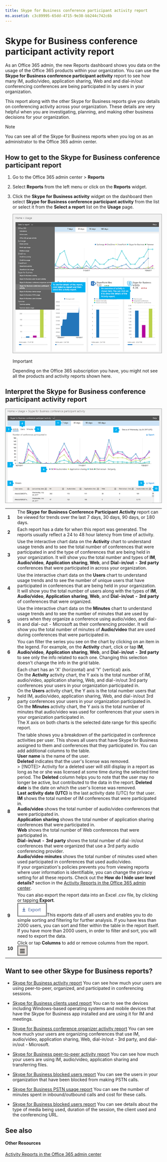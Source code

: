 ```yaml
---
title: Skype for Business conference participant activity report
ms.assetid: c3c89995-65dd-4715-9e38-bb244c742c6b
---
```




# Skype for Business conference participant activity report

As an Office 365 admin, the new Reports dashboard shows you data on the usage of the Office 365 products within your organization. You can use the **Skype for Business conference participant activity** report to see how many IM, audio/video, application sharing, Web and and dial-in/out conferencing conferences are being participated in by users in your organization.
  
    
    

This report along with the other Skype for Business reports give you details on conferencing activity across your organization. These details are very helpful when you are investigating, planning, and making other business decisions for your organization.
> [!NOTE]
> You can see all of the Skype for Business reports when you log on as an administrator to the Office 365 admin center. 
  
    
    


## How to get to the Skype for Business conference participant report


1. Go to the Office 365 admin center > **Reports**
    
  
2. Select **Reports** from the left menu or click on the **Reports** widget.
    
  
3. Click the **Skype for Business activity** widget on the dashboard then select **Skype for Business conference participant activity** from the list or select it from the **Select a report** list on the **Usage** page.
    
     ![Skype conference participant activity menu item selected](images/4033059e-dd2d-447d-8ee8-7515a5c26672.PNG)
  

    
    > [!IMPORTANT]
      > Depending on the Office 365 subscription you have, you might not see all the products and activity reports shown here. 

## Interpret the Skype for Business conference participant activity report


  
    
    
![Skype conference participant activity report](images/a5fb6a3f-d8bc-402e-850e-87a75fbc2546.PNG)
  
    
    

  
    
    

|||
|:-----|:-----|
|**1** <br/> |The **Skype for Business Conference Participant Activity** report can be viewed for trends over the last 7 days, 30 days, 90 days, or 180 days. <br/> |
|**2** <br/> |Each report has a date for when this report was generated. The reports usually reflect a 24 to 48 hour latency from time of activity.  <br/> |
|**3** <br/> |Use the interactive chart data on the **Activity** chart to understand usage trends and to see the total number of conferences that were participated in and the type of conferences that are being held in your organization. It will show you the total number and types of **IM**, **Audio/video**, **Application sharing**, **Web**, and **Dial-in/out - 3rd party** conferences that were participated in across your organization. <br/> |
|**4** <br/> | Use the interactive chart data on the **Users** chart to understand usage trends and to see the number of unique users that have participated in conferences that are being held in your organization. It will show you the total number of users along with the types of **IM**, **Audio/video**, **Application sharing**, **Web**, and **Dial-in/out - 3rd party** of conferences that were organized. <br/> |
|**5** <br/> | Use the interactive chart data on the **Minutes** chart to understand usage trends and to see the number of minutes that are used by users when they organize a conference using audio/video, and dial-in and dial-out - Microsoft as their conferencing provider. It will show you the total number of minutes of **Audio/video** that are used during conferences that were participated in. <br/> |
|**6** <br/> |You can filter the series you see on the chart by clicking on an item in the legend. For example, on the **Activity** chart, click or tap **IM**, **Audio/video**, **Application sharing**, **Web**, and **Dial-in/out - 3rd party** to see only the info related to each one. Changing this selection doesn't change the info in the grid table. <br/> |
|**7** <br/> | Each chart has an 'X' (horizontal) and 'Y' (vertical) axis. <br/>  On the **Activity** activity chart, the Y axis is the total number of IM, audio/video, application sharing, Web, and dial-in/out 3rd party conferences your users in your organization participated in. <br/>  On the **Users** activity chart, the Y axis is the total number users that held IM, audio/video, application sharing, Web, and dial-in/out 3rd party conferences your users in your organization participated in. <br/>  On the **Minutes** activity chart, the Y axis is the total number of minutes that audio/video was used for conferences that your users in your organization participated in. <br/>  The X axis on both charts is the selected date range for this specific report. <br/> |
|**8** <br/> | The table shows you a breakdown of the participated in conference activities per user. This shows all users that have Skype for Business assigned to them and conferences that they participated in. You can add additional columns to the table. <br/> **User name** is the name of the user. <br/> **Deleted** indicates that the user's license was removed. <br/> > [!NOTE]>  Activity for a deleted user will still display in a report as long as he or she was licensed at some time during the selected time period. The **Deleted** column helps you to note that the user may no longer be active, but contributed to the data in the report.          **Deleted date** is the date on which the user's license was removed. <br/> **Last activity date (UTC)** is the last activity date (UTC) for that user. <br/> **IM** shows the total number of IM conferences that were participated in. <br/> **Audio/video** shows the total number of audio/video conferences that were participated in. <br/> **Application sharing** shows the total number of application sharing conferences that were participated in. <br/> **Web** shows the total number of Web conferences that were participated in. <br/> **Dial-in/out - 3rd party** shows the total number of dial-in/out conferences that were organized that use a 3rd party audio conferencing provider. <br/> **Audio/video minutes** shows the total number of minutes used when used participated in conferences that used audio/video. <br/>  If your organization's policies prevents you from viewing reports where user information is identifiable, you can change the privacy setting for all these reports. Check out the **How do I hide user level details?** section in the [Activity Reports in the Office 365 admin center](http://technet.microsoft.com/library/0d6dfb17-8582-4172-a9a9-aed798150263%28Office.14%29.aspx).  <br/> |
|**9** <br/> |You can also export the report data into an Excel .csv file, by clicking or tapping **Export**.           <br/> ![Skype for Business Reporting Export Button.](images/de7e2ab7-d70c-422f-a0ec-178b10f7dd51.png)This exports data of all users and enables you to do simple sorting and filtering for further analysis. If you have less than 2000 users, you can sort and filter within the table in the report itself. If you have more than 2000 users, in order to filter and sort, you will need to export the data.  <br/> |
|**10** <br/> |Click or tap **Columns** to add or remove columns from the report.           <br/> ![Skype for Business Online Reporting Manage Button.](images/4c8f5387-cebb-4d6c-b7d3-05c954a2c234.png)|
   

## Want to see other Skype for Business reports?


-  [Skype for Business activity report](skype-for-business-activity-report.md) You can see how much your users are using peer-to-peer, organized, and participated in conferencing sessions.
    
  
-  [Skype for Business clients used report](skype-for-business-clients-used-report.md) You can to see the devices including Windows-based operating systems and mobile devices that have the Skype for Business app installed and are using it for IM and meetings.
    
  
-  [Skype for Business conference organizer activity report](skype-for-business-conference-organizer-activity-report.md) You can see how much your users are organizing conferences that use IM, audio/video, application sharing, Web, dial-in/out - 3rd party, and dial-in/out - Microsoft.
    
  
-  [Skype for Business peer-to-peer activity report](skype-for-business-peer-to-peer-activity-report.md) You can see how much your users are using IM, audio/video, application sharing and transferring files.
    
  
-  [Skype for Business blocked users report](skype-for-business-blocked-users-report.md) You can see the users in your organization that have been blocked from making PSTN calls.
    
  
-  [Skype for Business PSTN usage report](skype-for-business-pstn-usage-report.md) You can see the number of minutes spent in inbound/outbound calls and cost for these calls.
    
  
-  [Skype for Business blocked users report](skype-for-business-blocked-users-report.md) You can see details about the type of media being used, duration of the session, the client used and the conferencing URL.
    
  

## See also


#### Other Resources


  
    
    
 [Activity Reports in the Office 365 admin center](http://technet.microsoft.com/library/0d6dfb17-8582-4172-a9a9-aed798150263%28Office.14%29.aspx)
